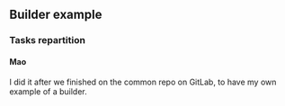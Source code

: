## Builder example

### Tasks repartition

#### Mao

I did it after we finished on the common repo on GitLab, to have my own example of a builder.